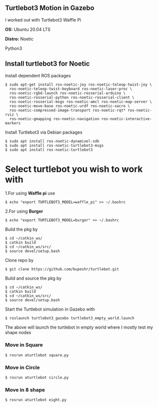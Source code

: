 ## Turtlebot3 Motion in Gazebo

I worked out with Turtlebot3 Waffle Pi

**OS:** Ubuntu 20.04 LTS

**Distro:** Noetic

Python3

## Install turtlebot3 for Noetic

Install dependent ROS packages

```
$ sudo apt-get install ros-noetic-joy ros-noetic-teleop-twist-joy \
  ros-noetic-teleop-twist-keyboard ros-noetic-laser-proc \
  ros-noetic-rgbd-launch ros-noetic-rosserial-arduino \
  ros-noetic-rosserial-python ros-noetic-rosserial-client \
  ros-noetic-rosserial-msgs ros-noetic-amcl ros-noetic-map-server \
  ros-noetic-move-base ros-noetic-urdf ros-noetic-xacro \
  ros-noetic-compressed-image-transport ros-noetic-rqt* ros-noetic-rviz \
  ros-noetic-gmapping ros-noetic-navigation ros-noetic-interactive-markers
```

Install Turtlebot3 via Debian packages 

```
$ sudo apt install ros-noetic-dynamixel-sdk
$ sudo apt install ros-noetic-turtlebot3-msgs
$ sudo apt install ros-noetic-turtlebot3
```
Select turtlebot you wish to work with
=======================================

1.For using **Waffle pi** use
```
$ echo "export TURTLEBOT3_MODEL=waffle_pi" >> ~/.bashrc
```
2.For using **Burger**
```
$ echo "export TURTLEBOT3_MODEL=burger" >> ~/.bashrc
```
Build the pkg by

```
$ cd ~/catkin_ws/
$ catkin build
$ cd ~/catkin_ws/src/
$ source devel/setup.bash
```
Clone repo by 

```
$ git clone https://github.com/bupeshr/turtlebot.git
```

Build and source the pkg by

```
$ cd ~/catkin_ws/
$ catkin build
$ cd ~/catkin_ws/src/
$ source devel/setup.bash
```

Start the Turtlebot simulation in Gazebo with
```
$ roslaunch turtlebot3_gazebo turtlebot3_empty_world.launch
```
The above will launch the turtlebot in empty world where I mostly test my shape nodes

### Move in Square

```
$ rosrun aturtlebot square.py
```
### Move in Circle
```
$ rosrun aturtlebot circle.py
```

### Move in 8 shape

```
$ rosrun aturtlebot eight.py
```

